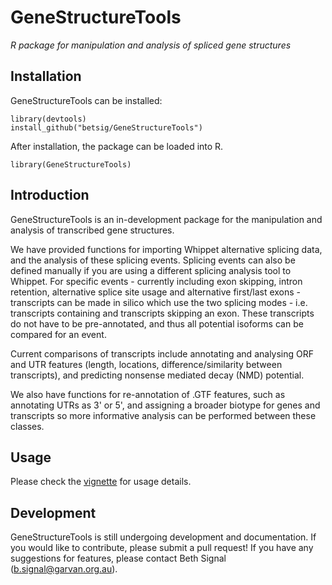 # GeneStructureTools

*R package for manipulation and analysis of spliced gene structures*

## Installation
GeneStructureTools can be installed:
```
library(devtools)
install_github("betsig/GeneStructureTools")
```
After installation, the package can be loaded into R.
```
library(GeneStructureTools)
```

## Introduction

GeneStructureTools is an in-development package for the manipulation and analysis of transcribed gene structures.

We have provided functions for importing Whippet alternative splicing data, and the analysis of these splicing events. 
Splicing events can also be defined manually if you are using a different splicing analysis tool to Whippet.
For specific events - currently including exon skipping, intron retention, alternative splice site usage and alternative first/last exons - transcripts can be made in silico which use the two splicing modes - i.e. transcripts containing and transcripts skipping an exon. 
These transcripts do not have to be pre-annotated, and thus all potential isoforms can be compared for an event.

Current comparisons of transcripts include annotating and analysing ORF and UTR features (length, locations, difference/similarity between transcripts), and predicting nonsense mediated decay (NMD) potential.

We also have functions for re-annotation of .GTF features, such as annotating UTRs as 3' or 5', and assigning a broader biotype for genes and transcripts so more informative analysis can be performed between these classes. 

## Usage

Please check the [vignette](https://rawgit.com/betsig/GeneStructureTools/master/Vignette.html) for usage details.

## Development

GeneStructureTools is still undergoing development and documentation.
If you would like to contribute, please submit a pull request!
If you have any suggestions for features, please contact Beth Signal (b.signal@garvan.org.au).




